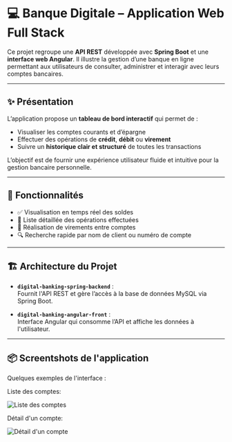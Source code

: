 # 💻 Banque Digitale – Application Web Full Stack

Ce projet regroupe une **API REST** développée avec **Spring Boot** et une **interface web Angular**. Il illustre la gestion d’une banque en ligne permettant aux utilisateurs de consulter, administrer et interagir avec leurs comptes bancaires.

---

## ✨ Présentation

L’application propose un **tableau de bord interactif** qui permet de :

- Visualiser les comptes courants et d’épargne
- Effectuer des opérations de **crédit**, **débit** ou **virement**
- Suivre un **historique clair et structuré** de toutes les transactions

L’objectif est de fournir une expérience utilisateur fluide et intuitive pour la gestion bancaire personnelle.

---

## 🧰 Fonctionnalités

- ✅ Visualisation en temps réel des soldes
- 📜 Liste détaillée des opérations effectuées
- 🔁 Réalisation de virements entre comptes
- 🔍 Recherche rapide par nom de client ou numéro de compte

---

## 🏗️ Architecture du Projet

- **`digital-banking-spring-backend`** :  
  Fournit l'API REST et gère l’accès à la base de données MySQL via Spring Boot.

- **`digital-banking-angular-front`** :  
  Interface Angular qui consomme l’API et affiche les données à l'utilisateur.

---

## 📦 Screentshots de l'application

Quelques exemples de l'interface :

Liste des comptes:

![Liste des comptes](screenshots/1.png)

Détail d'un compte:

![Détail d'un compte](screenshots/2.png)



